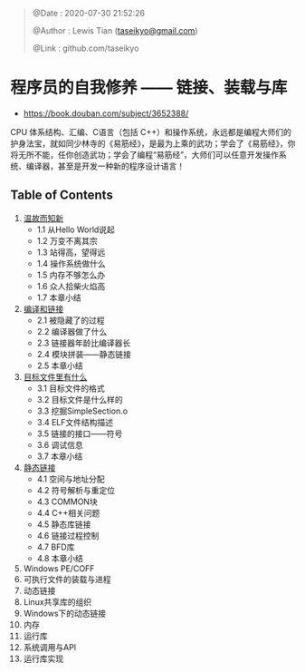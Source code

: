 > @Date    : 2020-07-30 21:52:26
>
> @Author  : Lewis Tian (taseikyo@gmail.com)
>
> @Link    : github.com/taseikyo

# 程序员的自我修养 —— 链接、装载与库

- https://book.douban.com/subject/3652388/

CPU 体系结构、汇编、C语言（包括 C++）和操作系统，永远都是编程大师们的护身法宝，就如同少林寺的《易筋经》，是最为上乘的武功；学会了《易筋经》，你将无所不能，任你创造武功；学会了编程“易筋经”，大师们可以任意开发操作系统、编译器，甚至是开发一种新的程序设计语言！

## Table of Contents

1. [温故而知新](src/01.温故而知新.md)
	- 1.1 从Hello World说起
	- 1.2 万变不离其宗
	- 1.3 站得高，望得远
	- 1.4 操作系统做什么
	- 1.5 内存不够怎么办
	- 1.6 众人拾柴火焰高
	- 1.7 本章小结
2. [编译和链接](src/02.静态链接.md)
	- 2.1 被隐藏了的过程
	- 2.2 编译器做了什么
	- 2.3 链接器年龄比编译器长
	- 2.4 模块拼装——静态链接
	- 2.5 本章小结
3. [目标文件里有什么](src/03.目标文件里有什么.md)
	- 3.1 目标文件的格式
	- 3.2 目标文件是什么样的
	- 3.3 挖掘SimpleSection.o
	- 3.4 ELF文件结构描述
	- 3.5 链接的接口——符号
	- 3.6 调试信息
	- 3.7 本章小结
4. [静态链接](src/04.静态链接.md)
	- 4.1 空间与地址分配
	- 4.2 符号解析与重定位
	- 4.3 COMMON块
	- 4.4 C++相关问题
	- 4.5 静态库链接
	- 4.6 链接过程控制
	- 4.7 BFD库
	- 4.8 本章小结
5. Windows PE/COFF
6. 可执行文件的装载与进程
7. 动态链接
8. Linux共享库的组织
9. Windows下的动态链接
10. 内存
11. 运行库
12. 系统调用与APl
13. 运行库实现
